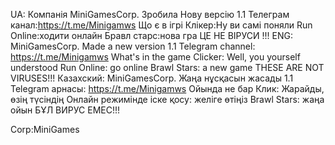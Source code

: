 UA:
Компанія MiniGamesCorp.
Зробила Нову версію
1.1
Телеграм канал:https://t.me/Minigamws
Що є в ігрі
Клікер:Ну ви самі поняли
Run Online:ходити онлайн
Бравл старс:нова гра
ЦЕ НЕ ВІРУСИ !!!
ENG:
MiniGamesCorp.
Made a new version
1.1
Telegram channel: https://t.me/Minigamws
What's in the game
Clicker: Well, you yourself understood
Run Online: go online
Brawl Stars: a new game
THESE ARE NOT VIRUSES!!!
Казахский:
MiniGamesCorp.
Жаңа нұсқасын жасады
1.1
Telegram арнасы: https://t.me/Minigamws
Ойында не бар
Клик: Жарайды, өзің түсіндің
Онлайн режимінде іске қосу: желіге өтіңіз
Brawl Stars: жаңа ойын
БҰЛ ВИРУС ЕМЕС!!!






Corp:MiniGames
